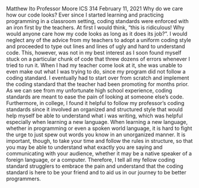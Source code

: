 Matthew Ito Professor Moore ICS 314 February 11, 2021 Why do we care how
our code looks? Ever since I started learning and practicing programming
in a classroom setting, coding standards were enforced with an iron
first by the teachers. At first I would think, “this is ridiculous! Why
would anyone care how my code looks as long as it does its job?”. I
would neglect any of the advice from my teachers to adopt a uniform
coding style and proceeded to type out lines and lines of ugly and hard
to understand code. This, however, was not in my best interest as I soon
found myself stuck on a particular chunk of code that threw dozens of
errors whenever I tried to run it. When I had my teacher come look at
it, she was unable to even make out what I was trying to do, since my
program did not follow a coding standard. I eventually had to start over
from scratch and implement the coding standard that the teacher had been
promoting for months prior. As we can see from my unfortunate high
school experience, coding standards are meant to ease the pain of
looking at someone else’s code. Furthermore, in college, I found it
helpful to follow my professor’s coding standards since it involved an
organized and structured style that would help myself be able to
understand what i was writing, which was helpful especially when
learning a new language. When learning a new language, whether in
programming or even a spoken world language, it is hard to fight the
urge to just spew out words you know in an unorganized manner. It is
important, though, to take your time and follow the rules in structure,
so that you may be able to understand what exactly you are saying and
communicating with your audience, whether it may be a native speaker of
a foreign language, or a computer. Therefore, I tell all my fellow
coding standard strugglers to embrace the pain and understand that the
coding standard is here to be your friend and to aid us in our journey
to be better programmers.
